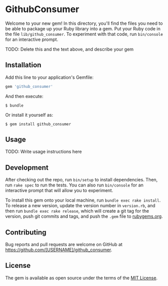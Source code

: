 # GithubConsumer

Welcome to your new gem! In this directory, you'll find the files you need to be able to package up your Ruby library into a gem. Put your Ruby code in the file `lib/github_consumer`. To experiment with that code, run `bin/console` for an interactive prompt.

TODO: Delete this and the text above, and describe your gem

## Installation

Add this line to your application's Gemfile:

```ruby
gem 'github_consumer'
```

And then execute:

    $ bundle

Or install it yourself as:

    $ gem install github_consumer

## Usage

TODO: Write usage instructions here

## Development

After checking out the repo, run `bin/setup` to install dependencies. Then, run `rake spec` to run the tests. You can also run `bin/console` for an interactive prompt that will allow you to experiment.

To install this gem onto your local machine, run `bundle exec rake install`. To release a new version, update the version number in `version.rb`, and then run `bundle exec rake release`, which will create a git tag for the version, push git commits and tags, and push the `.gem` file to [rubygems.org](https://rubygems.org).

## Contributing

Bug reports and pull requests are welcome on GitHub at https://github.com/[USERNAME]/github_consumer.


## License

The gem is available as open source under the terms of the [MIT License](http://opensource.org/licenses/MIT).


